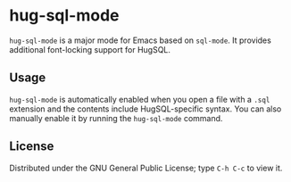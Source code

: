 # hug-sql-mode

`hug-sql-mode` is a major mode for Emacs based on `sql-mode`. It provides additional font-locking support for HugSQL.

## Usage

`hug-sql-mode` is automatically enabled when you open a file with a `.sql` extension and the contents include HugSQL-specific syntax. You can also manually enable it by running the `hug-sql-mode` command.

## License

Distributed under the GNU General Public License; type `C-h C-c` to view it.
